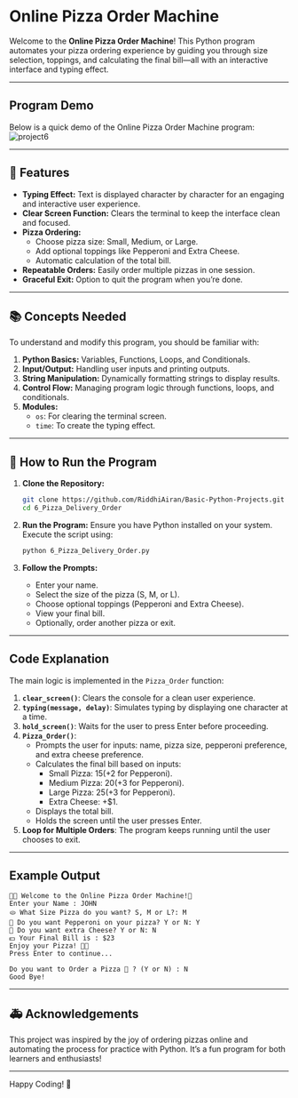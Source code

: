 # Online Pizza Order Machine

Welcome to the **Online Pizza Order Machine**! This Python program automates your pizza ordering experience by guiding you through size selection, toppings, and calculating the final bill—all with an interactive interface and typing effect.

---

## Program Demo

Below is a quick demo of the Online Pizza Order Machine program:
![project6](https://github.com/user-attachments/assets/d582796a-d28c-4515-b728-2626feeeb4e6)

---

## 🚀 Features

- **Typing Effect:** Text is displayed character by character for an engaging and interactive user experience.
- **Clear Screen Function:** Clears the terminal to keep the interface clean and focused.
- **Pizza Ordering:**
   - Choose pizza size: Small, Medium, or Large.
   - Add optional toppings like Pepperoni and Extra Cheese.
   - Automatic calculation of the total bill.
- **Repeatable Orders:** Easily order multiple pizzas in one session.
- **Graceful Exit:** Option to quit the program when you’re done.

---

## 📚 Concepts Needed

To understand and modify this program, you should be familiar with:

1. **Python Basics:** Variables, Functions, Loops, and Conditionals.
2. **Input/Output:** Handling user inputs and printing outputs.
3. **String Manipulation:** Dynamically formatting strings to display results.
4. **Control Flow:** Managing program logic through functions, loops, and conditionals.
5. **Modules:**
   - `os`: For clearing the terminal screen.
   - `time`: To create the typing effect.

---

## 📄 How to Run the Program

1. **Clone the Repository:**
   ```bash
   git clone https://github.com/RiddhiAiran/Basic-Python-Projects.git
   cd 6_Pizza_Delivery_Order
   ```

2. **Run the Program:**
   Ensure you have Python installed on your system. Execute the script using:
   ```bash
   python 6_Pizza_Delivery_Order.py
   ```

3. **Follow the Prompts:**
   - Enter your name.
   - Select the size of the pizza (S, M, or L).
   - Choose optional toppings (Pepperoni and Extra Cheese).
   - View your final bill.
   - Optionally, order another pizza or exit.

---

## Code Explanation

The main logic is implemented in the `Pizza_Order` function:

1. **`clear_screen()`**: Clears the console for a clean user experience.
2. **`typing(message, delay)`**: Simulates typing by displaying one character at a time.
3. **`hold_screen()`**: Waits for the user to press Enter before proceeding.
4. **`Pizza_Order()`**:
   - Prompts the user for inputs: name, pizza size, pepperoni preference, and extra cheese preference.
   - Calculates the final bill based on inputs:
     - Small Pizza: $15 (+$2 for Pepperoni).
     - Medium Pizza: $20 (+$3 for Pepperoni).
     - Large Pizza: $25 (+$3 for Pepperoni).
     - Extra Cheese: +$1.
   - Displays the total bill.
   - Holds the screen until the user presses Enter.
5. **Loop for Multiple Orders**: The program keeps running until the user chooses to exit.

---

## Example Output

```plaintext
🍕🍕 Welcome to the Online Pizza Order Machine!🍕 
Enter your Name : JOHN
🫓 What Size Pizza do you want? S, M or L?: M
🥫 Do you want Pepperoni on your pizza? Y or N: Y
🧀 Do you want extra Cheese? Y or N: N
💵 Your Final Bill is : $23
Enjoy your Pizza! 🍕🍕
Press Enter to continue...

Do you want to Order a Pizza 🍕 ? (Y or N) : N
Good Bye!
```

---

## 🚑 Acknowledgements

This project was inspired by the joy of ordering pizzas online and automating the process for practice with Python. It’s a fun program for both learners and enthusiasts!

---

Happy Coding! 🎉
